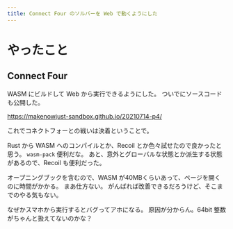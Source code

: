 ```yaml
---
title: Connect Four のソルバーを Web で動くようにした
---
```


# やったこと

## Connect Four

WASM にビルドして Web から実行できるようにした。
ついでにソースコードも公開した。

<https://makenowjust-sandbox.github.io/20210714-p4/>

これでコネクトフォーとの戦いは決着ということで。

Rust から WASM へのコンパイルとか、Recoil とか色々試せたので良かったと思う。
`wasm-pack` 便利だな。
あと、意外とグローバルな状態とか派生する状態があるので、Recoil も便利だった。

オープニングブックを含むので、WASM が40MBくらいあって、ページを開くのに時間がかかる。
まあ仕方ない。
がんばれば改善できるだろうけど、そこまでのやる気もない。

なぜかスマホから実行するとバグってアホになる。
原因が分からん。64bit 整数がちゃんと扱えてないのかな？
